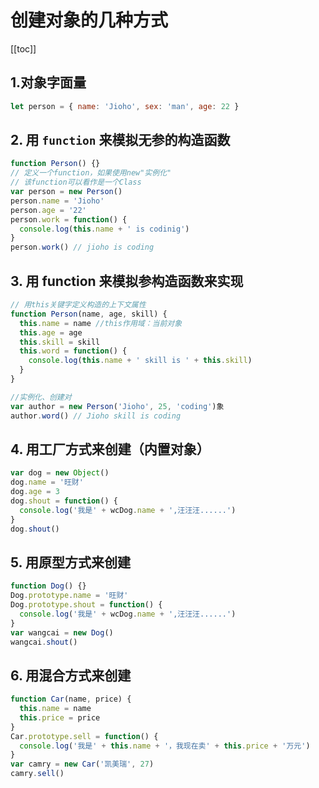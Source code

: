 # 创建对象的几种方式

[[toc]]

<!-- 1. 对象字面量的方式
2. 用 `function` 来模拟无参的构造函数
3. 用 `function` 来模拟参构造函数来实现（用 `this` 关键字定义构造的上下文属性）
4. 用工厂方式来创建（内置对象）
5. 用原型方式来创建
6. 用混合方式来创建 -->

## 1.对象字面量

<!-- ::: details 查看详细的创建代码 -->

```js
let person = { name: 'Jioho', sex: 'man', age: 22 }
```

<!-- ::: -->

## 2. 用 `function` 来模拟无参的构造函数

<!-- ::: details 查看详细的创建代码 -->

```js
function Person() {}
// 定义一个function，如果使用new"实例化"
// 该function可以看作是一个Class
var person = new Person()
person.name = 'Jioho'
person.age = '22'
person.work = function() {
  console.log(this.name + ' is codinig')
}
person.work() // jioho is coding
```

<!-- ::: -->

## 3. 用 function 来模拟参构造函数来实现

<!-- ::: details 查看详细的创建代码 -->
```js
// 用this关键字定义构造的上下文属性
function Person(name, age, skill) {
  this.name = name //this作用域：当前对象
  this.age = age
  this.skill = skill
  this.word = function() {
    console.log(this.name + ' skill is ' + this.skill)
  }
}

//实例化、创建对
var author = new Person('Jioho', 25, 'coding')象
author.word() // Jioho skill is coding
```

<!-- ::: -->

## 4. 用工厂方式来创建（内置对象）

<!-- ::: details 查看详细的创建代码 -->

```js
var dog = new Object()
dog.name = '旺财'
dog.age = 3
dog.shout = function() {
  console.log('我是' + wcDog.name + ',汪汪汪......')
}
dog.shout()
```

<!-- ::: -->

## 5. 用原型方式来创建

<!-- ::: details 查看详细的创建代码 -->

```js
function Dog() {}
Dog.prototype.name = '旺财'
Dog.prototype.shout = function() {
  console.log('我是' + wcDog.name + ',汪汪汪......')
}
var wangcai = new Dog()
wangcai.shout()
```

<!-- ::: -->

## 6. 用混合方式来创建

<!-- ::: details 查看详细的创建代码 -->

```js
function Car(name, price) {
  this.name = name
  this.price = price
}
Car.prototype.sell = function() {
  console.log('我是' + this.name + '，我现在卖' + this.price + '万元')
}
var camry = new Car('凯美瑞', 27)
camry.sell()
```

<!-- ::: -->
